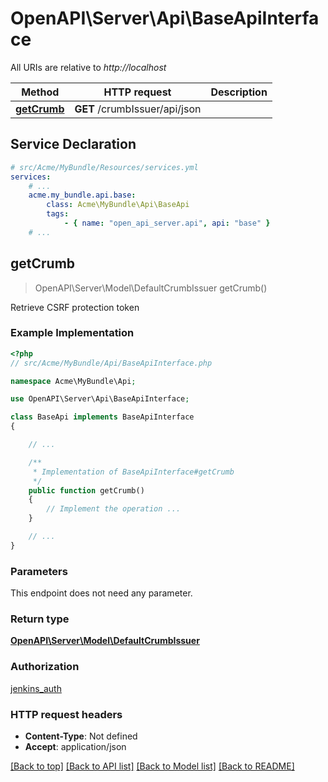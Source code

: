 # OpenAPI\Server\Api\BaseApiInterface

All URIs are relative to *http://localhost*

Method | HTTP request | Description
------------- | ------------- | -------------
[**getCrumb**](BaseApiInterface.md#getCrumb) | **GET** /crumbIssuer/api/json | 


## Service Declaration
```yaml
# src/Acme/MyBundle/Resources/services.yml
services:
    # ...
    acme.my_bundle.api.base:
        class: Acme\MyBundle\Api\BaseApi
        tags:
            - { name: "open_api_server.api", api: "base" }
    # ...
```

## **getCrumb**
> OpenAPI\Server\Model\DefaultCrumbIssuer getCrumb()



Retrieve CSRF protection token

### Example Implementation
```php
<?php
// src/Acme/MyBundle/Api/BaseApiInterface.php

namespace Acme\MyBundle\Api;

use OpenAPI\Server\Api\BaseApiInterface;

class BaseApi implements BaseApiInterface
{

    // ...

    /**
     * Implementation of BaseApiInterface#getCrumb
     */
    public function getCrumb()
    {
        // Implement the operation ...
    }

    // ...
}
```

### Parameters
This endpoint does not need any parameter.

### Return type

[**OpenAPI\Server\Model\DefaultCrumbIssuer**](../Model/DefaultCrumbIssuer.md)

### Authorization

[jenkins_auth](../../README.md#jenkins_auth)

### HTTP request headers

 - **Content-Type**: Not defined
 - **Accept**: application/json

[[Back to top]](#) [[Back to API list]](../../README.md#documentation-for-api-endpoints) [[Back to Model list]](../../README.md#documentation-for-models) [[Back to README]](../../README.md)


